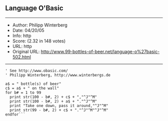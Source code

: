 
## Language O'Basic ##
---
- Author: Philipp Winterberg
- Date: 04/20/05
- Info: http
- Score:  (2.32 in 148 votes)
- URL: http
- Original URL: http://www.99-bottles-of-beer.net/language-o%27basic-502.html
---

```' O'Basic version of 99 Bottles of beer (Bottles.cod)
' See http://www.obasic.com/
' Philipp Winterberg, http://www.winterbergs.de

a$ = " bottle(s) of beer"
c$ = a$ + " on the wall"
for b# = 1 to 99
  print str(100 - b#, 2) + c$ + ","^J"^M"
  print str(100 - b#, 2) + a$ + "."^J"^M"
  print "Take one down, pass it around,"^J"^M"
  print str(99 - b#, 2) + c$ + "."^J"^M"^J"^M"
endfor```
